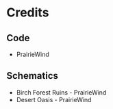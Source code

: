 Credits
=======

Code
----
* PrairieWind

Schematics
----------
* Birch Forest Ruins - PrairieWind
* Desert Oasis - PrairieWind